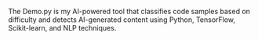 
The Demo.py is my AI-powered tool that classifies code samples based on difficulty and detects AI-generated content using Python, TensorFlow, Scikit-learn, and NLP techniques.

